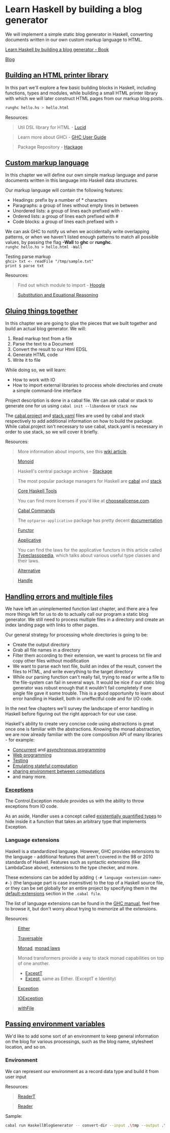 # Learn Haskell by building a blog generator

We will implement a simple static blog generator in Haskell, converting documents written in our own custom markup language to HTML.

[Learn Haskell by building a blog generator - Book](https://lhbg-book.link/)

[Blog](https://gilmi.me/blog)

## [Building an HTML printer library](https://lhbg-book.link/03-html_printer.html)

In this part we'll explore a few basic building blocks in Haskell, including functions, types and modules, while building a small HTML printer library with which we will later construct HTML pages from our markup blog posts.

```bash
runghc hello.hs > hello.html
```

Resources:

> Util DSL library for HTML - [Lucid](https://hackage.haskell.org/package/lucid)

> Learn more about GHCi - [GHC User Guide](https://downloads.haskell.org/~ghc/9.0.1/docs/html/users_guide/ghci.html)

> Package Repository - [Hackage](https://hackage.haskell.org/)

## [Custom markup language](https://lhbg-book.link/04-markup.html)

In this chapter we will define our own simple markup language and parse documents written in this language into Haskell data structures.

Our markup language will contain the following features:

- Headings: prefix by a number of * characters
- Paragraphs: a group of lines without empty lines in between
- Unordered lists: a group of lines each prefixed with -
- Ordered lists: a group of lines each prefixed with #
- Code blocks: a group of lines each prefixed with >

We can ask GHC to notify us when we accidentally write overlapping patterns, or when we haven't listed enough patterns to match all possible values, by passing the flag **-Wall** to **ghc** or **runghc**.</br>
`runghc hello.hs > hello.html -Wall`

Testing parse markup</br>
`ghci> txt <- readFile "/tmp/sample.txt"`</br>
`print $ parse txt`

Resources:

> Find out which module to import - [Hoogle](https://hoogle.haskell.org/)

> [Substitution and Equational Reasoning](https://gilmi.me/blog/post/2020/10/01/substitution-and-equational-reasoning)

## [Gluing things together](https://lhbg-book.link/05-glue.html)

In this chapter we are going to glue the pieces that we built together and build an actual blog generator. We will:

1. Read markup text from a file
2. Parse the text to a Document
3. Convert the result to our Html EDSL
4. Generate HTML code
5. Write it to file

While doing so, we will learn:

- How to work with IO
- How to import external libraries to process whole directories and create a simple command-line interface

Project description is done in a cabal file. We can ask cabal or stack to generate one for us using `cabal init --libandexe` or `stack new`

The [cabal.project](https://cabal.readthedocs.io/en/3.6/cabal-project.html) and [stack.yaml](https://docs.haskellstack.org/en/stable/yaml_configuration/#project-specific-config) files are used by cabal and stack respectively to add additional information on how to build the package. While cabal.project isn't necessary to use cabal, stack.yaml is necessary in order to use stack, so we will cover it briefly.

Resources:

> More information about imports, see this [wiki article](https://wiki.haskell.org/Import).

> [Monoid](https://hackage.haskell.org/package/base-4.15.0.0/docs/Prelude.html#t:Monoid)

> Haskell's central package archive - [Stackage](https://www.stackage.org/)

> The most popular package managers for Haskell are [cabal](https://cabal.readthedocs.io/en/stable/) and [stack](https://docs.haskellstack.org/en/stable/)

> [Core Haskell Tools](https://gilmi.me/blog/post/2021/08/14/hs-core-tools)

> You can find more licenses if you'd like at [choosealicense.com](choosealicense.com).

> [Cabal Commands](https://cabal.readthedocs.io/en/3.6/cabal-commands.html)

> The `optparse-applicative` package has pretty decent [documentation](https://hackage.haskell.org/package/optparse-applicative-0.16.1.0#optparse-applicative)

> [Functor](https://hackage.haskell.org/package/base-4.15.0.0/docs/Data-Functor.html#t:Functor)

> [Applicative](https://hackage.haskell.org/package/base-4.15.0.0/docs/Control-Applicative.html#t:Applicative)

> You can find the laws for the applicative functors in this article called [Typeclassopedia](https://wiki.haskell.org/Typeclassopedia#Laws_2), which talks about various useful type classes and their laws.

> [Alternative](https://hackage.haskell.org/package/base-4.15.0.0/docs/Control-Applicative.html#t:Alternative)

> [Handle](https://hackage.haskell.org/package/base-4.15.0.0/docs/System-IO.html#t:Handle)

## [Handling errors and multiple files](https://lhbg-book.link/06-errors_and_files.html)

We have left an unimplemented function last chapter, and there are a few more things left for us to do to actually call our program a static blog generator. We still need to process multiple files in a directory and create an index landing page with links to other pages.

Our general strategy for processing whole directories is going to be:

- Create the output directory
- Grab all file names in a directory
- Filter them according to their extension, we want to process txt file and copy other files without modification
- We want to parse each text file, build an index of the result, convert the files to HTML, and write everything to the target directory
- While our parsing function can't really fail, trying to read or write a file to the file-system can fail in several ways. It would be nice if our static blog generator was robust enough that it wouldn't fail completely if one single file gave it some trouble. This is a good opportunity to learn about error handling in Haskell, both in uneffectful code and for I/O code.

In the next few chapters we'll survey the landscape of error handling in Haskell before figuring out the right approach for our use case.

Haskell's ability to create very concise code using abstractions is great once one is familiar with the abstractions. Knowing the monad abstraction, we are now already familiar with the core composition API of many libraries - for example:

- [Concurrent](https://hackage.haskell.org/package/stm) and [asynchronous programming](https://hackage.haskell.org/package/async)
- [Web programming](https://gilmi.me/blog/post/2020/12/05/scotty-bulletin-board)
- [Testing](http://hspec.github.io/)
- [Emulating stateful computation](https://hackage.haskell.org/package/mtl-2.2.2/docs/Control-Monad-State-Lazy.html#g:2)
- [sharing environment between computations](https://hackage.haskell.org/package/mtl-2.2.2/docs/Control-Monad-Reader.html#g:2)
- and many more.

### [Exceptions](https://lhbg-book.link/06-errors_and_files/03-exceptions.html)

The Control.Exception module provides us with the ability to throw exceptions from IO code.

As an aside, Handler uses a concept called [existentially quantified types](https://en.m.wikibooks.org/wiki/Haskell/Existentially_quantified_types) to hide inside it a function that takes an arbitrary type that implements Exception.

### Language extensions

Haskell is a standardized language. However, GHC provides extensions to the language - additional features that aren't covered in the 98 or 2010 standards of Haskell. Features such as syntactic extensions (like LambdaCase above), extensions to the type checker, and more.

These extensions can be added by adding `{-# language <extension-name> #-}` (the language part is case insensitive) to the top of a Haskell source file, or they can be set globally for an entire project by specifying them in the [default-extensions](https://cabal.readthedocs.io/en/3.6/cabal-package.html#pkg-field-default-extensions) section in the `.cabal file`.

The list of language extensions can be found in the [GHC manual](https://ghc.gitlab.haskell.org/ghc/doc/users_guide/exts.html), feel free to browse it, but don't worry about trying to memorize all the extensions.

Resources:

> [Either](https://hackage.haskell.org/package/base-4.12.0.0/docs/Data-Either.html)

> [Traversable](https://hackage.haskell.org/package/base-4.15.0.0/docs/Data-Traversable.html#g:1)

> [Monad](https://hackage.haskell.org/package/base-4.15.0.0/docs/Control-Monad.html#v:-61--60--60-), [monad laws](https://wiki.haskell.org/Monad_laws)

> Monad transformers provide a way to stack monad capabilities on top of one another.
>
> - [ExceptT](https://hackage.haskell.org/package/mtl-2.2.2/docs/Control-Monad-Except.html#g:2)
> - [Except](https://hackage.haskell.org/package/transformers-0.6.0.2/docs/Control-Monad-Trans-Except.html#t:Except), same as Either. (ExceptT e Identity)

> [Exception](https://hackage.haskell.org/package/base-4.15.0.0/docs/Control-Exception.html)

> [IOException](https://hackage.haskell.org/package/base-4.15.0.0/docs/GHC-IO-Exception.html#t:IOException)

> [withFile](https://hackage.haskell.org/package/base-4.17.0.0/docs/System-IO.html#v:withFile)

## [Passing environment variables](https://lhbg-book.link/07-environment.html)

We'd like to add some sort of an environment to keep general information on the blog for various processings, such as the blog name, stylesheet location, and so on.

### Environment

We can represent our environment as a record data type and build it from user input

Resources:

> [ReaderT](https://hackage.haskell.org/package/mtl-2.2.2/docs/Control-Monad-Reader.html#g:2)
 
> [Reader](https://hackage.haskell.org/package/mtl-2.2.2/docs/Control-Monad-Reader.html#g:2)


Sample:

```bash
cabal run HaskellBlogGenerator -- convert-dir --input .\tmp --output .\html-dist --replace 
```
